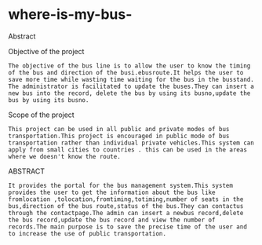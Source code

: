 # where-is-my-bus-

Abstract

Objective of the project

    The objective of the bus line is to allow the user to know the timing of the bus and direction of the busi.ebusroute.It helps the user to save more time while wasting time waiting for the bus in the busstand. The administrator is facilitated to update the buses.They can insert a new bus into the record, delete the bus by using its busno,update the bus by using its busno. 
    
Scope of the project

    This project can be used in all public and private modes of bus transportation.This project is encouraged in public mode of bus transportation rather than individual private vehicles.This system can apply from small cities to countries . this can be used in the areas where we doesn't know the route.
    
    
ABSTRACT

    It provides the portal for the bus management system.This system provides the user to get the information about the bus like fromlocation ,tolocation,fromtiming,totiming,number of seats in the bus,direction of the bus route,status of the bus.They can contactus through the contactpage.The admin can insert a newbus record,delete the bus record,update the bus record and view the number of records.The main purpose is to save the precise time of the user and to increase the use of public transportation.    
    
